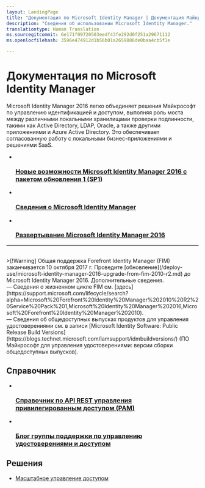 ```yaml
---
layout: LandingPage
title: "Документация по Microsoft Identity Manager | Документация Майкрософт"
description: "Сведения об использовании Microsoft Identity Manager."
translationtype: Human Translation
ms.sourcegitcommit: 6e171f09720503eedf43fe292d0f251a29671112
ms.openlocfilehash: 3596e474912d1b56b01a2659886de0baa4cb5f1e

---
```

# <a name="microsoft-identity-manager-documentation"></a>Документация по Microsoft Identity Manager

Microsoft Identity Manager 2016 легко объединяет решения Майкрософт по управлению идентификацией и доступом, выполняя роль моста между различными локальными хранилищами проверки подлинности, такими как Active Directory, LDAP, Oracle, а также другими приложениями и Azure Active Directory. Это обеспечивает согласованную работу с локальными бизнес-приложениями и решениями SaaS.

<ul class="panelContent cardsFTitle">
    <li>
        <a href="/microsoft-identity-manager/understand-explore/microsoft-identity-manager-2016-sp1-release-notes">
        <div class="cardSize">
            <div class="cardPadding">
                <div class="card">
                    <div class="cardImageOuter">
                        <div class="cardImage">
                            <img src="/media/common/i_whats-new.svg" alt="" />
                        </div>
                    </div>
                    <div class="cardText">
                        <h3>Новые возможности Microsoft Identity Manager 2016 с пакетом обновления 1 (SP1)</h3>
                    </div>
                </div>
            </div>
        </div>
        </a>
    </li>
    <li>
        <a href="/microsoft-identity-manager/understand-explore/microsoft-identity-manager-2016">
        <div class="cardSize">
            <div class="cardPadding">
                <div class="card">
                    <div class="cardImageOuter">
                        <div class="cardImage">
                            <img src="/media/common/i_learn-about.svg" alt="" />
                        </div>
                    </div>
                    <div class="cardText">
                        <h3>Сведения о Microsoft Identity Manager</h3>
                    </div>
                </div>
            </div>
        </div>
        </a>
    </li>
    <li>
        <a href="/microsoft-identity-manager/deploy-use/microsoft-identity-manager-deploy">
        <div class="cardSize">
            <div class="cardPadding">
                <div class="card">
                    <div class="cardImageOuter">
                        <div class="cardImage">
                            <img src="/media/common/deploy.svg" alt="" />
                        </div>
                    </div>
                    <div class="cardText">
                        <h3>Развертывание Microsoft Identity Manager 2016</h3>
                    </div>
                </div>
            </div>
        </div>
        </a>
    </li>
</ul>

---
<br>
>[!Warning]
Общая поддержка Forefront Identity Manager (FIM) заканчивается 10 октября 2017 г. Проведите [обновление](/deploy-use/microsoft-identity-manager-2016-upgrade-from-fim-2010-r2.md) до Microsoft Identity Manager 2016. Дополнительные сведения. </br>  — Сведения о жизненном цикле FIM см. [здесь](https://support.microsoft.com/lifecycle/search?alpha=Microsoft%20Forefront%20Identity%20Manager%202010%20R2%20Service%20Pack%201,Microsoft%20Identity%20Manager%202016,Microsoft%20Forefront%20Identity%20Manager%202010). </br> — Сведения об общедоступных выпусках продуктов для управления удостоверениями см. в записи [Microsoft Identity Software: Public Release Build Versions](https://blogs.technet.microsoft.com/iamsupport/idmbuildversions/) (ПО Майкрософт для управления удостоверениями: версии сборки общедоступных выпусков).

<h2>Справочник</h2>
<ul class="panelContent cardsFTitle">
    <li>
        <a href="/microsoft-identity-manager/reference/privileged-access-management-rest-api-reference">
        <div class="cardSize">
            <div class="cardPadding">
                <div class="card">
                    <div class="cardImageOuter">
                        <div class="cardImage">
                            <img src="/media/common/i_reference.svg" alt="" />
                        </div>
                    </div>
                    <div class="cardText">
                        <h3>Справочник по API REST управления привилегированным доступом (PAM)</h3>
                    </div>
                </div>
            </div>
        </div>
        </a>
    </li>
    <li>
        <a href="https://blogs.technet.microsoft.com/iamsupport/">
        <div class="cardSize">
            <div class="cardPadding">
                <div class="card">
                    <div class="cardImageOuter">
                        <div class="cardImage">
                            <img src="/media/common/i_blog.svg" alt="" />
                        </div>
                    </div>
                    <div class="cardText">
                        <h3>Блог группы поддержки по управлению удостоверениями и доступом</h3>
                    </div>
                </div>
            </div>
        </div>
        </a>
    </li>
</ul>

<h2>Решения</h2>
<ul class="panelContent cardsW">
    <li>
        <div class="cardSize">
            <div class="cardPadding">
                <div class="card">
                    <div class="cardText">
                        <p><a href="/enterprise-mobility-security/solutions/manage-access-at-scale">Масштабное управление доступом</a></p>
                    </div>
                </div>
            </div>
        </div>
    </li>
</ul>



<!--HONumber=Feb17_HO4-->


